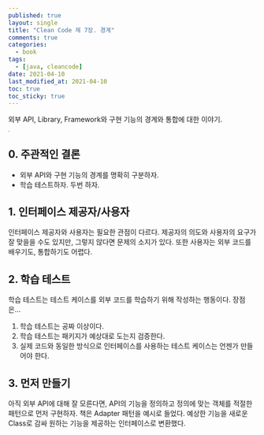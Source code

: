 ```yaml
---
published: true
layout: single
title: "Clean Code 제 7장. 경계"
comments: true
categories:
  - book
tags:
  - [java, cleancode]
date: 2021-04-10
last_modified_at: 2021-04-10
toc: true
toc_sticky: true
---
```

외부 API, Library, Framework와 구현 기능의 경계와 통합에 대한 이야기.

<img src="https://woowabros.github.io/img/2019-03-20/book.jpg" alt="test" style="zoom: 10%;" />

## 0. 주관적인 결론

* 외부 API와 구현 기능의 경계를 명확히 구분하자.
* 학습 테스트하자. 두번 하자.

## 1. 인터페이스 제공자/사용자

인터페이스 제공자와 사용자는 필요한 관점이 다르다. 제공자의 의도와 사용자의 요구가 잘 맞을을 수도 있지만, 그렇지 않다면 문제의 소지가 있다. 또한 사용자는 외부 코드를 배우기도, 통합하기도 어렵다. 

## 2. 학습 테스트

학습 테스트는 테스트 케이스를 외부 코드를 학습하기 위해 작성하는 행동이다. 장점은...

1. 학습 테스트는 공짜 이상이다.
2. 학습 테스트는 패키지가 예상대로 도는지 검증한다.
3. 실제 코드와 동일한 방식으로 인터페이스를 사용하는 테스트 케이스는 언젠가 만들어야 한다.

## 3. 먼저 만들기

아직 외부 API에 대해 잘 모른다면, API의 기능을 정의하고 정의에 맞는 객체를 적절한 패턴으로 먼저 구현하자. 책은 Adapter 패턴을 예시로 들었다. 예상한 기능을 새로운 Class로 감싸 원하는 기능을 제공하는 인터페이스로 변환했다.
